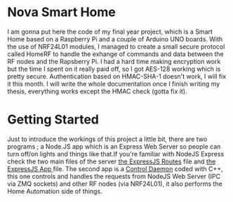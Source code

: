 # Nova Smart Home
I am gonna put here the code of my final year project, which is a Smart Home based on a Raspberry Pi and a couple of Arduino UNO boards. With the use of NRF24L01 modules, I managed to create a small secure protocol called HomeRF to handle the exhange of commands and data between the RF nodes and the Rapsberry Pi. I had a hard time making encryption work but the time I spent on it really paid off, so I got AES-128 working which is pretty secure. Authentication based on HMAC-SHA-1 doesn't work, I will fix it this month.
I will write the whole documentation once I finish writing my thesis, everything works except the HMAC check (gotta fix it).
# Getting Started
Just to introduce the workings of this project a little bit, there are two programs ; a Node.JS app  which is an Express Web Server so people can turn off/on lights and things like that.If you're familiar with NodeJS Express check the two main files of the server [the ExpressJS Routes](HomeControlServer/routes/index.js) file and [the ExpressJS App ](HomeControlServer/app.js) file.
The second app is a [Control Daemon](ControlDaemon/NovaHomeDaemon.cpp) coded with C++, this one controls and handles the requests from NodeJS Web Server (IPC via ZMQ sockets) and other RF nodes (via NRF24L01), it also performs the Home Automation side of things.
